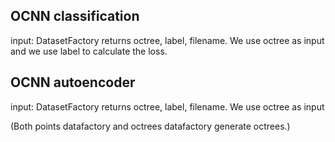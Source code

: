 
## OCNN classification

input: DatasetFactory returns octree, label, filename. We use octree as input and we use label to calculate the loss.

## OCNN autoencoder

input: DatasetFactory returns octree, label, filename. We use octree as input

(Both points datafactory and octrees datafactory generate octrees.)



